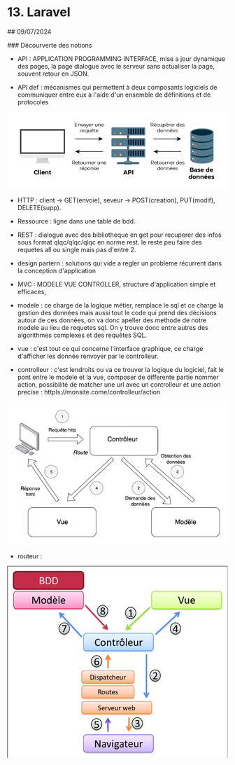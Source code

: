 # 13. Laravel

## 09/07/2024

### Décourverte des notions

* API : APPLICATION PROGRAMMING INTERFACE, mise a jour dynamique des pages, la page dialogue avec le serveur sans actualiser la page, souvent retour en JSON.

* API def : mécanismes qui permettent à deux composants logiciels de communiquer entre eux à l'aide d'un ensemble de définitions et de protocoles


![API](Img/ImgLaravel/1634632670253_web_API.png)
* HTTP : client -> GET(envoie), seveur -> POST(creation), PUT(modif), DELETE(supp).

* Ressource : ligne dans une table de bdd.

* REST : dialogue avec des bibliotheque en get pour recuperer des infos sous format qlqc/qlqc/qlqc en norme rest. le reste peu faire des requetes all ou single mais pas d'entre 2.


* design partern : solutions qui vide a regler un probleme récurrent dans la conception d'application

* MVC : MODELE VUE CONTROLLER, structure d'application simple et efficaces, 

* modele : ce charge de la logique métier, remplace le sql et ce charge la gestion des données mais aussi tout le code qui prend des décisions autour de ces données, on va donc apeller des methode de notre modele au lieu de requetes sql. On y trouve donc entre autres des algorithmes complexes et des requêtes SQL.

* vue : c'est tout ce qui concerne l'interface graphique, ce charge d'afficher les donnée renvoyer par le controlleur.

* controlleur : c'est lendroits ou va ce trouver la logique du logiciel, fait le pont entre le modele et la vue, composer de differente partie nommer action, possibilité de matcher une url avec un controlleur et une action precise : 
httpls://monsite.come/controlleur/action


![MCV](Img/ImgLaravel/Modèle-vue-contrôleur_(MVC)_-_fr.png)


* routeur : 

![MCV+route](Img/ImgLaravel/Schema-du-modele-MVC-de-RoR-Le-schema-du-MVC-tel-que-decrit-dans-la-litterature.png)